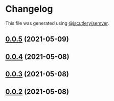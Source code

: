 # Changelog

This file was generated using [@jscutlery/semver](https://github.com/jscutlery/semver).

## [0.0.5](https://github.com/macneib/cicd/compare/v0.0.4...v0.0.5) (2021-05-09)



## [0.0.4](https://github.com/macneib/cicd/compare/v0.0.3...v0.0.4) (2021-05-08)



## [0.0.3](https://github.com/macneib/cicd/compare/v0.0.2...v0.0.3) (2021-05-08)



## [0.0.2](https://github.com/macneib/cicd/compare/v0.0.1...v0.0.2) (2021-05-08)
